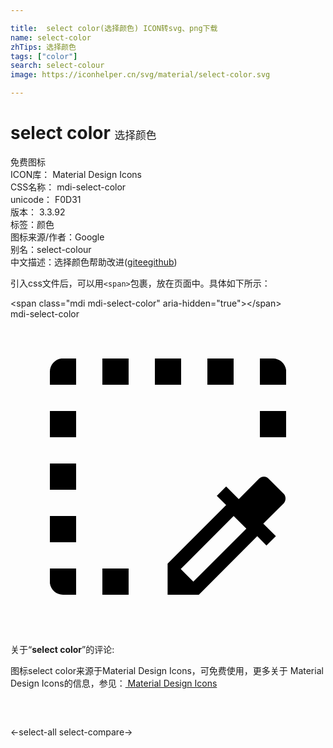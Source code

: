 ```yaml
---

title:  select color(选择颜色) ICON转svg、png下载
name: select-color
zhTips: 选择颜色
tags: ["color"]
search: select-colour
image: https://iconhelper.cn/svg/material/select-color.svg

---
```


# select color  <small style="font-size: 60%;font-weight: 100">选择颜色</small>


<div class="detail-page">
<p>
<span><span class="badge-success badge">免费图标</span> </span>
<br/>
<span>
ICON库：
<span class="badge-secondary badge">Material Design Icons</span> 
</span>
<br/>
<span>
CSS名称：
<span class="badge-secondary badge">mdi-select-color</span> 
</span>
<br/>
<span>
unicode：
<span class="badge-secondary badge">F0D31</span> 
<copy-btn content='F0D31' btn-title=""></copy-btn>
<copy-btn :content='String.fromCodePoint(parseInt("F0D31", 16))' btn-title="复制U"></copy-btn>
</span>
<br/>
<span>
版本：
<span class="badge-secondary badge">3.3.92</span> 
</span><br/><span>标签：<span class="badge-light badge"><router-link to="/tags/color.html">颜色</router-link></span></span>
<br/>
<span>图标来源/作者：<span class="badge-light badge">Google</span></span> 
<br/>
<span>别名：<span class="badge-light badge">select-colour</span></span><br/><span class="zh-detail">中文描述：<span class="badge-primary badge">选择颜色</span><span class="help-link"><span>帮助改进</span>(<a href="https://gitee.com/liuwave/icon-helper/edit/master/json/material/select-color.json" target="_blank" rel="noopener noreferrer">gitee</a><a href="https://github.com/liuwave/icon-helper/edit/master/json/material/select-color.json" target="_blank" rel="noopener noreferrer">github</a></span>)</span><br/>
</p>
</div>
<div class="alert alert-dark">
  <i class="mdi mdi-select-color mdi-48px"></i>
  <i class="mdi mdi-select-color mdi-36px"></i>
  <i class="mdi mdi-select-color mdi-24px"></i>
  <i class="mdi mdi-select-color mdi-18px"></i>
</div>
<div>
  <p>引入css文件后，可以用<code>&lt;span&gt;</code>包裹，放在页面中。具体如下所示：    
  </p>
  <div class="alert alert-primary" style="font-size: 14px">
    &lt;span class="mdi mdi-select-color" aria-hidden="true"&gt;&lt;/span&gt;
    <copy-btn content='<span class="mdi mdi-select-color" aria-hidden="true"></span>'></copy-btn>
  </div>
  <div class="alert alert-secondary">
    <i class="mdi mdi-select-color"
    style="font-size: 24px"
    aria-hidden="true"></i> mdi-select-color
    <copy-btn content="mdi-select-color" btn-title="复制图标名称"></copy-btn>
  </div>
</div>
<div id="svg" class="svg-wrap">
<svg xmlns="http://www.w3.org/2000/svg" viewBox="0 0 24 24"><path d="M3.88,3C3.38,3.06 3,3.5 3,4V4L3,5H4L5,5V4L5,3H4L3.88,3M7,3V5H9V3H7M11,3V5H13V3H11M15,3V5H17V3H15M19,3V4L19,5H20L21,5V4L21,3.88C20.94,3.38 20.5,3 20,3H19M3,7V9H5V7H3M19,7V9H21V7H19M3,11V13H5V11H3M19.31,12C19.18,12 19.05,12.05 18.95,12.14L17.39,13.71L16.43,12.75L15.72,13.46L16.43,14.17L11.97,18.63V21H14.35L18.8,16.54L19.5,17.25L20.22,16.54L19.26,15.58L20.82,14.03C21,13.83 21,13.5 20.82,13.31L19.65,12.14C19.56,12.05 19.44,12 19.31,12M3,15V17H5V15H3M17,15L17.97,15.97L13.93,20L12.97,19.04L17,15M3,19V20L3,20.12C3.06,20.62 3.5,21 4,21V21H5V20L5,19H4L3,19M7,19V21H9V19H7Z" /></svg>
</div>
<detail full-name='mdi-select-color'></detail>
<div class="icon-detail__container">
<p>关于“<b>select color</b>”的评论:</p>
</div>
<Vssue title="关于“select color”的评论" />    
<div><p>图标select color来源于Material Design Icons，可免费使用，更多关于 Material Design Icons的信息，参见：<a target="_blank" href="https://iconhelper.cn/material.html"> Material Design Icons</a>
</p></div>

<div style="padding:2rem 0 " class="page-nav"><p class="inner"><span class="prev">←<router-link to="/icon/select-all.html">select-all</router-link></span> <span class="next"><router-link to="/icon/select-compare.html">select-compare</router-link>→</span></p></div>

